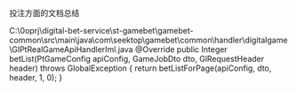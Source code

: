 投注方面的文档总结

C:\0oprj\digital-bet-service\st-gamebet\gamebet-common\src\main\java\com\seektop\gamebet\common\handler\digitalgame\GlPtRealGameApiHandlerIml.java
@Override
public Integer betList(PtGameConfig apiConfig, GameJobDto dto, GlRequestHeader header) throws GlobalException {
    return betListForPage(apiConfig, dto, header, 1, 0);
}

